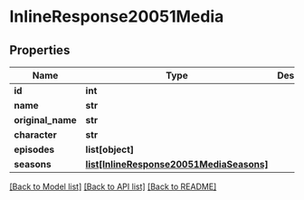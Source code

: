 # InlineResponse20051Media

## Properties
Name | Type | Description | Notes
------------ | ------------- | ------------- | -------------
**id** | **int** |  | [optional] 
**name** | **str** |  | [optional] 
**original_name** | **str** |  | [optional] 
**character** | **str** |  | [optional] 
**episodes** | **list[object]** |  | [optional] 
**seasons** | [**list[InlineResponse20051MediaSeasons]**](InlineResponse20051MediaSeasons.md) |  | [optional] 

[[Back to Model list]](../README.md#documentation-for-models) [[Back to API list]](../README.md#documentation-for-api-endpoints) [[Back to README]](../README.md)

